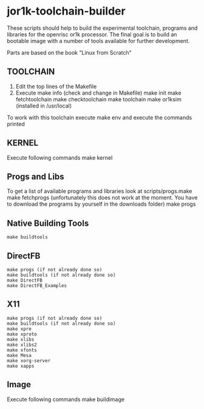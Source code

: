 jor1k-toolchain-builder
=======================

These scripts should help to build the experimental toolchain, programs and libraries for the openrisc or1k processor.
The final goal is to build an bootable image with a number of tools available for further development.

Parts are based on the book "Linux from Scratch"

TOOLCHAIN
---------

1. Edit the top lines of the Makefile
2. Execute
	make info (check and change in Makefile)
	make init
	make fetchtoolchain
	make checktoolchain
	make toolchain
	make or1ksim (installed in /usr/local)

To work with this toolchain execute
	make env
and execute the commands printed

KERNEL
------
Execute following commands
	make kernel

Progs and Libs
--------------

To get a list of available programs and libraries look at scripts/progs.make
	make fetchprogs (unfortunately this does not work at the moment. You have to download the programs by yourself in the downloads folder)
	make progs


Native Building Tools
---------------------
	make buildtools


DirectFB
--------
	make progs (if not already done so)
	make buildtools (if not already done so)
	make DirectFB 
	make DirectFB_Examples

X11
---
	make progs (if not already done so)
	make buildtools (if not already done so)
	make xpre
	make xproto
	make xlibs
	make xlibs2
	make xfonts
	make Mesa
	make xorg-server
	make xapps


Image
-----

Execute following commands
	make buildimage
	